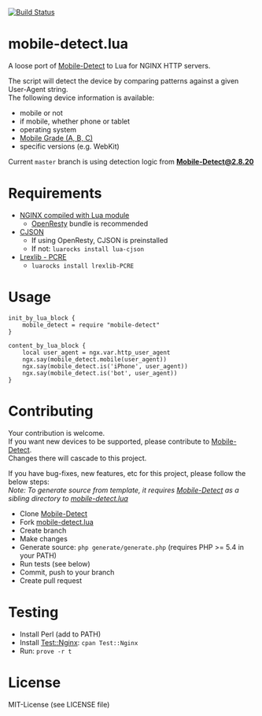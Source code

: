 [![Build Status](https://travis-ci.org/yourpalmark/mobile-detect.lua.svg?branch=master)](https://travis-ci.org/yourpalmark/mobile-detect.lua)

# mobile-detect.lua

A loose port of [Mobile-Detect](https://github.com/serbanghita/Mobile-Detect) to Lua for NGINX HTTP servers.

The script will detect the device by comparing patterns against a given User-Agent string.  
The following device information is available:

  * mobile or not
  * if mobile, whether phone or tablet
  * operating system
  * [Mobile Grade (A, B, C)](http://jquerymobile.com/gbs/)
  * specific versions (e.g. WebKit)

Current `master` branch is using detection logic from **Mobile-Detect@2.8.20**

# Requirements

* [NGINX compiled with Lua module](https://github.com/openresty/lua-nginx-module#installation)
  * [OpenResty](http://openresty.org/) bundle is recommended
* [CJSON](https://github.com/mpx/lua-cjson)
  * If using OpenResty, CJSON is preinstalled
  * If not: `luarocks install lua-cjson`
* [Lrexlib - PCRE](https://github.com/rrthomas/lrexlib)
  * `luarocks install lrexlib-PCRE`

# Usage

```nginx
init_by_lua_block {
    mobile_detect = require "mobile-detect"
}

content_by_lua_block {
    local user_agent = ngx.var.http_user_agent
    ngx.say(mobile_detect.mobile(user_agent))
    ngx.say(mobile_detect.is('iPhone', user_agent))
    ngx.say(mobile_detect.is('bot', user_agent))
}
```

# Contributing

Your contribution is welcome.  
If you want new devices to be supported, please contribute to [Mobile-Detect](https://github.com/serbanghita/Mobile-Detect).  
Changes there will cascade to this project.

If you have bug-fixes, new features, etc for this project, please follow the below steps:  
*Note: To generate source from template, it requires [Mobile-Detect](https://github.com/serbanghita/Mobile-Detect) as a sibling directory to [mobile-detect.lua](https://github.com/yourpalmark/mobile-detect.lua)*

 * Clone [Mobile-Detect](https://github.com/serbanghita/Mobile-Detect)
 * Fork [mobile-detect.lua](https://github.com/yourpalmark/mobile-detect.lua)
 * Create branch
 * Make changes
 * Generate source: `php generate/generate.php` (requires PHP >= 5.4 in your PATH)
 * Run tests (see below)
 * Commit, push to your branch
 * Create pull request

# Testing

 * Install Perl (add to PATH)
 * Install [Test::Nginx](https://github.com/openresty/test-nginx): `cpan Test::Nginx`
 * Run: `prove -r t`

# License

MIT-License (see LICENSE file)
